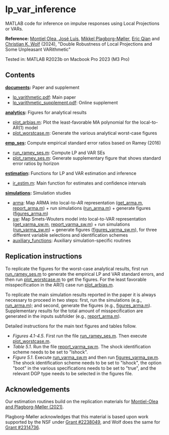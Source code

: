 # lp_var_inference

MATLAB code for inference on impulse responses using Local Projections or VARs.

**Reference:**
[Montiel Olea, José Luis](https://www.joseluismontielolea.com), [Mikkel Plagborg-Møller](https://www.mikkelpm.com), [Eric Qian](https://www.eric-qian.com) and [Christian K. Wolf](https://www.christiankwolf.com/) (2024), "Double Robustness of Local Projections and Some Unpleasant VARithmetic"

Tested in: MATLAB R2023b on Macbook Pro 2023 (M3 Pro)

## Contents

**[documents](documents):** Paper and supplement
- [lp_varithmetic.pdf](documents/lp_varithmetic.pdf): Main paper
- [lp_varithmetic_supplement.pdf](documents/lp_varithmetic_supplement.pdf): Online supplement

**[analytics](analytics):** Figures for analytical results
- [plot_arbias.m](analytics/plot_arbias.m): Plot the least-favorable MA polynomial for the local-to-AR(1) model
- [plot_worstcase.m](analytics/plot_worstcase.m): Generate the various analytical worst-case figures

**[emp_ses](emp_ses):** Compute empirical standard error ratios based on Ramey (2016)
- [run_ramey_ses.m](emp_ses/run_ramey_ses.m): Compute LP and VAR SEs
- [plot_ramey_ses.m](emp_ses/plot_ramey_ses.m): Generate supplementary figure that shows standard error ratios by horizon

**[estimation](estimation):** Functions for LP and VAR estimation and inference
- [ir_estim.m](estimation/ir_estim.m): Main function for estimates and confidence intervals

**[simulations](simulations):** Simulation studies
- [arma](simulations/arma): Map ARMA into local-to-AR representation ([get_arma.m](simulations/arma/inputs/get_arma.m), [report_arma.m](simulations/arma/inputs/report_arma.m)) + run simulations ([run_arma.m](simulations/arma/run_arma.m)) + generate figures ([figures_arma.m](simulations/arma/figures_arma.m))
- [sw](simulations/sw): Map Smets-Wouters model into local-to-VAR representation ([get_varma_sw.m](simulations/sw/inputs/get_varma_sw.m), [report_varma_sw.m](simulations/sw/inputs/report_varma_sw.m)) + run simulations ([run_varma_sw.m](simulations/sw/run_varma_sw.m)) + generate figures ([figures_varma_sw.m](simulations/sw/figures_varma_sw.m)), for three different variable selections and identification schemes
- [auxiliary_functions](simulations/auxiliary_functions): Auxiliary simulation-specific routines

## Replication instructions

To replicate the figures for the worst-case analytical results, first run [run_ramey_ses.m](emp_ses/run_ramey_ses.m) to generate the empirical LP and VAR standard errors, and then run [plot_worstcase.m](analytics/plot_worstcase.m) to get the figures. For the least favorable misspecification in the AR(1) case run [plot_arbias.m](analytics/plot_arbias.m).

To replicate the main simulation results reported in the paper it is always necessary to proceed in two steps: first, run the simulations (e.g., [run_arma.m](simulations/arma/run_arma.m)); and second, generate the figures (e.g., [figures_arma.m](simulations/arma/figures_arma.m)). Supplementary results for the total amount of misspecification are generated in the inputs subfolder (e.g., [report_arma.m](simulations/arma/inputs/report_arma.m)).

Detailed instructions for the main text figures and tables follow.

- _Figures 4.1-4.5_. First run the file [run_ramey_ses.m](emp_ses/run_ramey_ses.m). Then execute [plot_worstcase.m](analytics/plot_worstcase.m).
- _Table 5.1_. Run the file [report_varma_sw.m](simulations/sw/inputs/report_varma_sw.m). The shock identification scheme needs to be set to "lshock".
- _Figure 5.1_. Execute [run_varma_sw.m](simulations/sw/run_varma_sw.m) and then run [figures_varma_sw.m](simulations/sw/figures_varma_sw.m). The shock identification scheme needs to be set to "lshock", the option "boot" in the various specifications needs to be set to "true", and the relevant DGP type needs to be selected in the figures file.

## Acknowledgements
Our estimation routines build on the replication materials for [Montiel-Olea and Plagborg-Møller (2021)](https://github.com/jm4474/Lag-augmented_LocalProjections).

Plagborg-Møller acknowledges that this material is based upon work supported by the NSF under [Grant #2238049](https://www.nsf.gov/awardsearch/showAward?AWD_ID=2238049), and Wolf does the same for [Grant #2314736](https://www.nsf.gov/awardsearch/showAward?AWD_ID=2314736).
